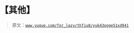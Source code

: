 # 【其他】

> 原文：[`www.yuque.com/for_lazy/thfiu8/yuk43ogge51xd941`](https://www.yuque.com/for_lazy/thfiu8/yuk43ogge51xd941)



